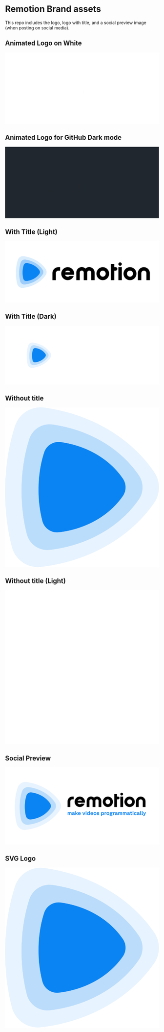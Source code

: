 # Remotion Brand assets

This repo includes the logo, logo with title, and a social preview image (when posting on social media).

## Animated Logo on White

![Animated Logo Light](animated-logo-banner-light.gif)

## Animated Logo for GitHub Dark mode

![Animated Logo Light](animated-logo-banner-dark.gif)

## With Title (Light)

![Logo with title](withtitle/element-0.png)

## With Title (Dark)

![Logo with title](withtitle-dark/element-0.png)

## Without title

![Logo](withouttitle/element-0.png)

## Without title (Light)

<img src="logowhite/element-0.png" style="background-color: #222">
</img>

## Social Preview

![Logo](socialpreview/element-0.png)

## SVG Logo

![Logo in SVG](logo.svg)
